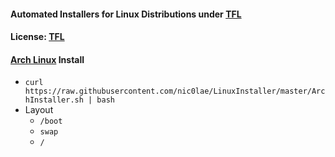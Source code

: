 #### Automated Installers for Linux Distributions under [TFL](https://github.com/nic0lae/TrueFreeLicense)
#### License: [TFL](https://github.com/nic0lae/TrueFreeLicense)
#### [Arch Linux](https://www.archlinux.org) Install 
 * `curl https://raw.githubusercontent.com/nic0lae/LinuxInstaller/master/ArchInstaller.sh | bash`
 * Layout
    - `/boot`
    - `swap`
    - `/`
